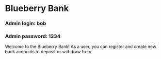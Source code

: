 # Blueberry Bank
### Admin login: bob
### Admin password: 1234

Welcome to the Blueberry Bank! As a user, you can register and create new bank accounts to deposit or withdraw from. 
